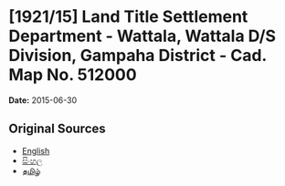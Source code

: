 # [1921/15] Land Title Settlement Department - Wattala, Wattala D/S Division, Gampaha District - Cad. Map No. 512000

**Date:** 2015-06-30

## Original Sources

- [English](https://documents.gov.lk/view/extra-gazettes/2105/6/1921-15_E.pdf)
- [සිංහල](https://documents.gov.lk/view/extra-gazettes/2105/6/1921-15_S.pdf)
- [தமிழ்](https://documents.gov.lk/view/extra-gazettes/2105/6/1921-15_T.pdf)
